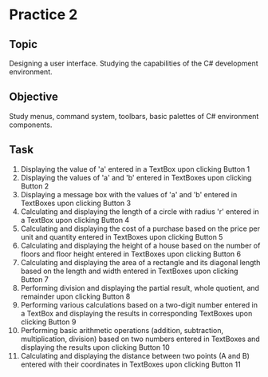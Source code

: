 # Practice 2

## Topic
Designing a user interface. Studying the capabilities of the C# development environment.

## Objective
Study menus, command system, toolbars, basic palettes of C# environment components.

## Task
1. Displaying the value of 'a' entered in a TextBox upon clicking Button 1
2. Displaying the values of 'a' and 'b' entered in TextBoxes upon clicking Button 2
3. Displaying a message box with the values of 'a' and 'b' entered in TextBoxes upon clicking Button 3
4. Calculating and displaying the length of a circle with radius 'r' entered in a TextBox upon clicking Button 4
5. Calculating and displaying the cost of a purchase based on the price per unit and quantity entered in TextBoxes upon clicking Button 5
6. Calculating and displaying the height of a house based on the number of floors and floor height entered in TextBoxes upon clicking Button 6
7. Calculating and displaying the area of a rectangle and its diagonal length based on the length and width entered in TextBoxes upon clicking Button 7
8. Performing division and displaying the partial result, whole quotient, and remainder upon clicking Button 8
9. Performing various calculations based on a two-digit number entered in a TextBox and displaying the results in corresponding TextBoxes upon clicking Button 9
10. Performing basic arithmetic operations (addition, subtraction, multiplication, division) based on two numbers entered in TextBoxes and displaying the results upon clicking Button 10
11. Calculating and displaying the distance between two points (A and B) entered with their coordinates in TextBoxes upon clicking Button 11
